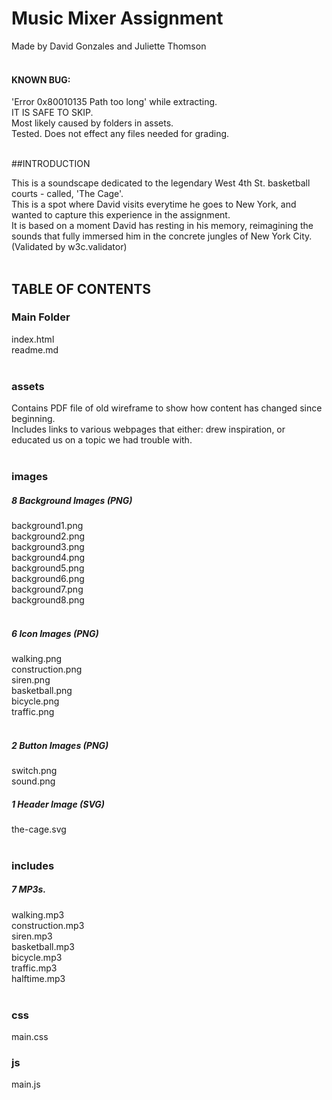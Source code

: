 # Music Mixer Assignment
Made by David Gonzales and Juliette Thomson<br><br>

#### KNOWN BUG:
'Error 0x80010135 Path too long' while extracting.<br> 
IT IS SAFE TO SKIP.<br> 
Most likely caused by folders in assets.<br> 
Tested. Does not effect any files needed for grading.<br><br>

##INTRODUCTION

This is a soundscape dedicated to the legendary West 4th St. basketball courts - called, 'The Cage'. <br>
This is a spot where David visits everytime he goes to New York, and wanted to capture this experience in the assignment.<br>
It is based on a moment David has resting in his memory, reimagining the sounds that fully immersed him in the concrete jungles of New York City.<br>
(Validated by w3c.validator)<br><br>

## TABLE OF CONTENTS <br>

### Main Folder
index.html<br>
readme.md<br><br>

### assets
Contains PDF file of old wireframe to show how content has changed since beginning.<br>
Includes links to various webpages that either: drew inspiration, or educated us on a topic we had trouble with. <br><br>

### images
##### 8 Background Images (PNG)
background1.png<br>
background2.png<br>
background3.png<br>
background4.png<br>
background5.png<br>
background6.png<br>
background7.png<br>
background8.png<br><br>

##### 6 Icon Images (PNG)
walking.png<br>
construction.png<br>
siren.png<br>
basketball.png<br>
bicycle.png<br>
traffic.png<br><br>
##### 2 Button Images (PNG)
switch.png<br>
sound.png<br>
##### 1 Header Image (SVG) 
the-cage.svg<br><br>

### includes
##### 7 MP3s. 
walking.mp3<br>
construction.mp3<br>
siren.mp3<br>
basketball.mp3<br>
bicycle.mp3<br>
traffic.mp3<br>
halftime.mp3<br><br>

### css
main.css

### js
main.js
